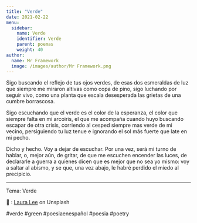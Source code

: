 ```yaml
---
title: "Verde"
date: 2021-02-22
menu:
  sidebar:
    name: Verde
    identifier: Verde
    parent: poemas
    weight: 40
author:
  name: Mr Framework
  image: /images/author/Mr Framework.png
---
```


Sigo buscando el reflejo de tus ojos verdes, de esas dos esmeraldas de luz que siempre me miraron altivas como copa de pino, sigo luchando por seguir vivo, como una planta que escala desesperada las grietas de una cumbre borrascosa.

Sigo escuchando que el verde es el color de la esperanza, el color que siempre falta en mi arcoiris, el que me acompaña cuando huyo buscando escapar de otra crisis, corriendo al cesped siempre mas verde de mi vecino, persiguiendo tu luz tenue e ignorando el sol más fuerte que late en mi pecho.

Dicho y hecho. Voy a dejar de escuchar. Por una vez, será mi turno de hablar, o, mejor aún, de gritar, de que me escuchen encender las luces, de declararle a guerra a quienes dicen que es mejor que no sea yo mismo: voy a saltar al abismo, y se que, una vez abajo, le habré perdido el miedo al precipicio.

---

Tema: Verde

📸 : [Laura Lee](https://unsplash.com/@laura_lee) on Unsplash

#verde #green #poesiaenespañol #poesia #poetry
